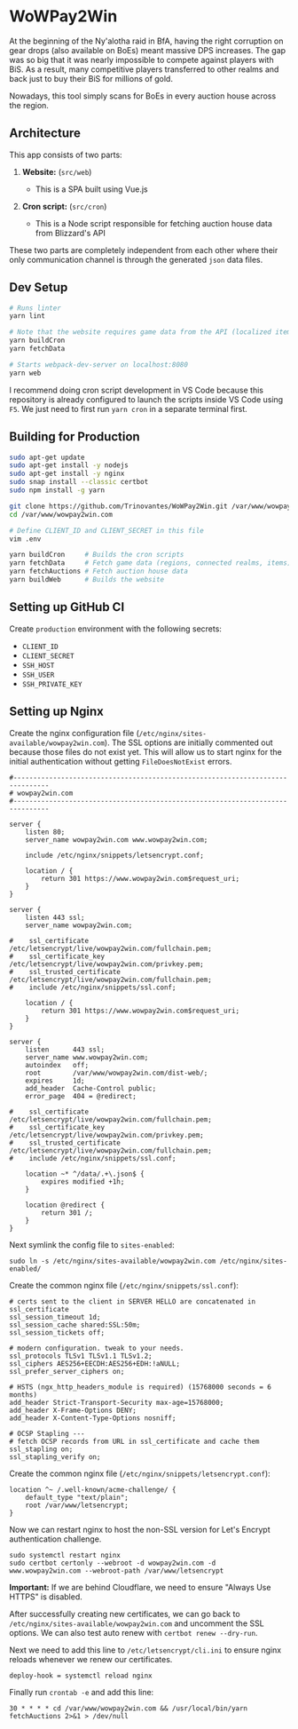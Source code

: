 # WoWPay2Win

At the beginning of the Ny'alotha raid in BfA, having the right corruption on gear drops (also available on BoEs) meant massive DPS increases. The gap was so big that it was nearly impossible to compete against players with BiS. As a result, many competitive players transferred to other realms and back just to buy their BiS for millions of gold.

Nowadays, this tool simply scans for BoEs in every auction house across the region.

## Architecture

This app consists of two parts:

1. **Website:** (`src/web`)
    - This is a SPA built using Vue.js

2. **Cron script:** (`src/cron`)
    - This is a Node script responsible for fetching auction house data from Blizzard's API

These two parts are completely independent from each other where their only communication channel is through the generated `json` data files.

## Dev Setup

```bash
# Runs linter
yarn lint

# Note that the website requires game data from the API (localized item names and icon files) before it can be properly built
yarn buildCron
yarn fetchData

# Starts webpack-dev-server on localhost:8080
yarn web
```

I recommend doing cron script development in VS Code because this repository is already configured to launch the scripts inside VS Code using `F5`. We just need to first run `yarn cron` in a separate terminal first.

## Building for Production

```bash
sudo apt-get update
sudo apt-get install -y nodejs
sudo apt-get install -y nginx
sudo snap install --classic certbot
sudo npm install -g yarn

git clone https://github.com/Trinovantes/WoWPay2Win.git /var/www/wowpay2win.com
cd /var/www/wowpay2win.com

# Define CLIENT_ID and CLIENT_SECRET in this file
vim .env

yarn buildCron     # Builds the cron scripts
yarn fetchData     # Fetch game data (regions, connected realms, items)
yarn fetchAuctions # Fetch auction house data
yarn buildWeb      # Builds the website
```

## Setting up GitHub CI

Create `production` environment with the following secrets:
- `CLIENT_ID`
- `CLIENT_SECRET`
- `SSH_HOST`
- `SSH_USER`
- `SSH_PRIVATE_KEY`

## Setting up Nginx

Create the nginx configuration file (`/etc/nginx/sites-available/wowpay2win.com`). The SSL options are initially commented out because those files do not exist yet. This will allow us to start nginx for the initial authentication without getting `FileDoesNotExist` errors.
```
#-------------------------------------------------------------------------------
# wowpay2win.com
#-------------------------------------------------------------------------------

server {
    listen 80;
    server_name wowpay2win.com www.wowpay2win.com;

    include /etc/nginx/snippets/letsencrypt.conf;

    location / {
        return 301 https://www.wowpay2win.com$request_uri;
    }
}

server {
    listen 443 ssl;
    server_name wowpay2win.com;

#    ssl_certificate /etc/letsencrypt/live/wowpay2win.com/fullchain.pem;
#    ssl_certificate_key /etc/letsencrypt/live/wowpay2win.com/privkey.pem;
#    ssl_trusted_certificate /etc/letsencrypt/live/wowpay2win.com/fullchain.pem;
#    include /etc/nginx/snippets/ssl.conf;

    location / {
        return 301 https://www.wowpay2win.com$request_uri;
    }
}

server {
    listen      443 ssl;
    server_name www.wowpay2win.com;
    autoindex   off;
    root        /var/www/wowpay2win.com/dist-web/;
    expires     1d;
    add_header  Cache-Control public;
    error_page  404 = @redirect;

#    ssl_certificate /etc/letsencrypt/live/wowpay2win.com/fullchain.pem;
#    ssl_certificate_key /etc/letsencrypt/live/wowpay2win.com/privkey.pem;
#    ssl_trusted_certificate /etc/letsencrypt/live/wowpay2win.com/fullchain.pem;
#    include /etc/nginx/snippets/ssl.conf;

    location ~* ^/data/.+\.json$ {
        expires modified +1h;
    }

    location @redirect {
        return 301 /;
    }
}
```

Next symlink the config file to `sites-enabled`:
```
sudo ln -s /etc/nginx/sites-available/wowpay2win.com /etc/nginx/sites-enabled/
```

Create the common nginx file (`/etc/nginx/snippets/ssl.conf`):
```
# certs sent to the client in SERVER HELLO are concatenated in ssl_certificate
ssl_session_timeout 1d;
ssl_session_cache shared:SSL:50m;
ssl_session_tickets off;

# modern configuration. tweak to your needs.
ssl_protocols TLSv1 TLSv1.1 TLSv1.2;
ssl_ciphers AES256+EECDH:AES256+EDH:!aNULL;
ssl_prefer_server_ciphers on;

# HSTS (ngx_http_headers_module is required) (15768000 seconds = 6 months)
add_header Strict-Transport-Security max-age=15768000;
add_header X-Frame-Options DENY;
add_header X-Content-Type-Options nosniff;

# OCSP Stapling ---
# fetch OCSP records from URL in ssl_certificate and cache them
ssl_stapling on;
ssl_stapling_verify on;
```

Create the common nginx file (`/etc/nginx/snippets/letsencrypt.conf`):
```
location ^~ /.well-known/acme-challenge/ {
    default_type "text/plain";
    root /var/www/letsencrypt;
}
```

Now we can restart nginx to host the non-SSL version for Let's Encrypt authentication challenge.
```
sudo systemctl restart nginx
sudo certbot certonly --webroot -d wowpay2win.com -d www.wowpay2win.com --webroot-path /var/www/letsencrypt
```

**Important:** If we are behind Cloudflare, we need to ensure "Always Use HTTPS" is disabled.

After successfully creating new certificates, we can go back to `/etc/nginx/sites-available/wowpay2win.com` and uncomment the SSL options. We can also test auto renew with `certbot renew --dry-run`.

Next we need to add this line to `/etc/letsencrypt/cli.ini` to ensure nginx reloads whenever we renew our certificates.
```
deploy-hook = systemctl reload nginx
```

Finally run `crontab -e` and add this line:
```
30 * * * * cd /var/www/wowpay2win.com && /usr/local/bin/yarn fetchAuctions 2>&1 > /dev/null
```
